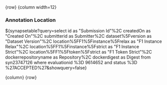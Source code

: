 <!-- markdownlint-disable-next-line first-line-h1 -->
{row}
{column width=12}

### Annotation Location

${synapsetable?query=select id as "Submission Id"%2C createdOn as "Created
On"%2C submitterid as Submitter%2C dataset%5Fversion as "Dataset Version"%2C
location%5FF1%5Finstance%5Frelax  as "F1 Instance Relax"%2C
location%5FF1%5Finstance%5Fstrict as "F1 Instance Strict"%2C
location%5FF1%5Ftoken%5Fstrict as "F1 Token Strict"%2C dockerrepositoryname as
Repository%2C dockerdigest as Digest  from  syn23747126 where evaluationid %3D
9614652 and status %3D %27ACCEPTED%27&showquery=false}

{column}
{row}

